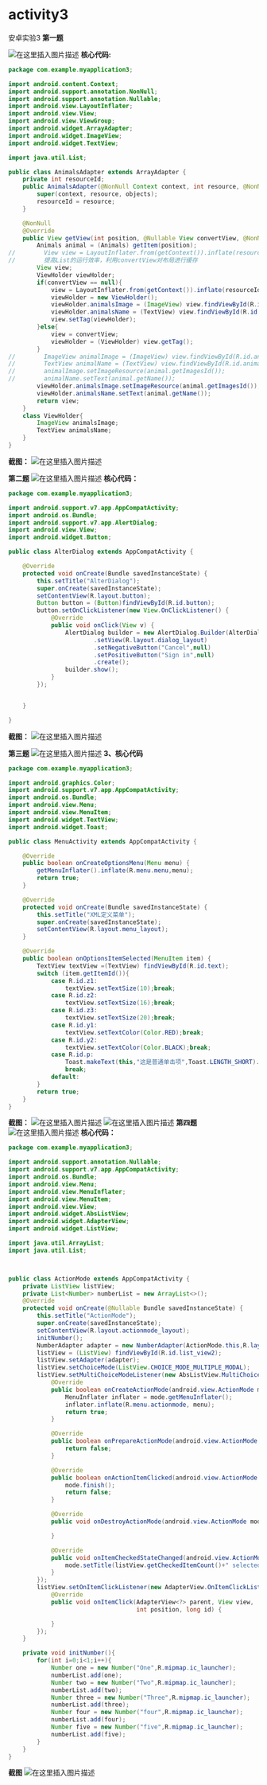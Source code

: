 # activity3
安卓实验3
**第一题**

![在这里插入图片描述](https://img-blog.csdnimg.cn/20190408225546749.PNG?x-oss-process=image/watermark,type_ZmFuZ3poZW5naGVpdGk,shadow_10,text_aHR0cHM6Ly9ibG9nLmNzZG4ubmV0L3dhbmdiaW5fMTAxMg==,size_16,color_FFFFFF,t_70)
**核心代码:**
```java
package com.example.myapplication3;

import android.content.Context;
import android.support.annotation.NonNull;
import android.support.annotation.Nullable;
import android.view.LayoutInflater;
import android.view.View;
import android.view.ViewGroup;
import android.widget.ArrayAdapter;
import android.widget.ImageView;
import android.widget.TextView;

import java.util.List;

public class AnimalsAdapter extends ArrayAdapter {
    private int resourceId;
    public AnimalsAdapter(@NonNull Context context, int resource, @NonNull List<Animals> objects) {
        super(context, resource, objects);
        resourceId = resource;
    }

    @NonNull
    @Override
    public View getView(int position, @Nullable View convertView, @NonNull ViewGroup parent) {
        Animals animal = (Animals) getItem(position);
//        View view = LayoutInflater.from(getContext()).inflate(resourceId,parent,false);
//        提高List的运行效率，利用convertView对布局进行缓存
        View view;
        ViewHolder viewHolder;
        if(convertView == null){
            view = LayoutInflater.from(getContext()).inflate(resourceId,parent,false);
            viewHolder = new ViewHolder();
            viewHolder.animalsImage = (ImageView) view.findViewById(R.id.animals_image);
            viewHolder.animalsName = (TextView) view.findViewById(R.id.animals_name);
            view.setTag(viewHolder);
        }else{
            view = convertView;
            viewHolder = (ViewHolder) view.getTag();
        }
//        ImageView animalImage = (ImageView) view.findViewById(R.id.animals_image);
//        TextView animalName = (TextView) view.findViewById(R.id.animals_name);
//        animalImage.setImageResource(animal.getImagesId());
//        animalName.setText(animal.getName());
        viewHolder.animalsImage.setImageResource(animal.getImagesId());
        viewHolder.animalsName.setText(animal.getName());
        return view;
    }
    class ViewHolder{
        ImageView animalsImage;
        TextView animalsName;
    }
}
```

**截图：**
![在这里插入图片描述](https://img-blog.csdnimg.cn/20190408220118246.png?x-oss-process=image/watermark,type_ZmFuZ3poZW5naGVpdGk,shadow_10,text_aHR0cHM6Ly9ibG9nLmNzZG4ubmV0L3dhbmdiaW5fMTAxMg==,size_16,color_FFFFFF,t_70)

**第二题**
![在这里插入图片描述](https://img-blog.csdnimg.cn/20190408220407402.png?x-oss-process=image/watermark,type_ZmFuZ3poZW5naGVpdGk,shadow_10,text_aHR0cHM6Ly9ibG9nLmNzZG4ubmV0L3dhbmdiaW5fMTAxMg==,size_16,color_FFFFFF,t_70)
**核心代码：**
```java
package com.example.myapplication3;

import android.support.v7.app.AppCompatActivity;
import android.os.Bundle;
import android.support.v7.app.AlertDialog;
import android.view.View;
import android.widget.Button;

public class AlterDialog extends AppCompatActivity {

    @Override
    protected void onCreate(Bundle savedInstanceState) {
        this.setTitle("AlterDialog");
        super.onCreate(savedInstanceState);
        setContentView(R.layout.button);
        Button button = (Button)findViewById(R.id.button);
        button.setOnClickListener(new View.OnClickListener() {
            @Override
            public void onClick(View v) {
                AlertDialog builder = new AlertDialog.Builder(AlterDialog.this)
                        .setView(R.layout.dialog_layout)
                        .setNegativeButton("Cancel",null)
                        .setPositiveButton("Sign in",null)
                        .create();
                builder.show();
            }
        });


    }

}

```
**截图：**
![在这里插入图片描述](https://img-blog.csdnimg.cn/20190408220522911.png?x-oss-process=image/watermark,type_ZmFuZ3poZW5naGVpdGk,shadow_10,text_aHR0cHM6Ly9ibG9nLmNzZG4ubmV0L3dhbmdiaW5fMTAxMg==,size_16,color_FFFFFF,t_70)

**第三题**
![在这里插入图片描述](https://img-blog.csdnimg.cn/20190408220752440.png?x-oss-process=image/watermark,type_ZmFuZ3poZW5naGVpdGk,shadow_10,text_aHR0cHM6Ly9ibG9nLmNzZG4ubmV0L3dhbmdiaW5fMTAxMg==,size_16,color_FFFFFF,t_70)
**3、核心代码**
```java
package com.example.myapplication3;

import android.graphics.Color;
import android.support.v7.app.AppCompatActivity;
import android.os.Bundle;
import android.view.Menu;
import android.view.MenuItem;
import android.widget.TextView;
import android.widget.Toast;

public class MenuActivity extends AppCompatActivity {

    @Override
    public boolean onCreateOptionsMenu(Menu menu) {
        getMenuInflater().inflate(R.menu.menu,menu);
        return true;
    }

    @Override
    protected void onCreate(Bundle savedInstanceState) {
        this.setTitle("XML定义菜单");
        super.onCreate(savedInstanceState);
        setContentView(R.layout.menu_layout);
    }

    @Override
    public boolean onOptionsItemSelected(MenuItem item) {
        TextView textView =(TextView) findViewById(R.id.text);
        switch (item.getItemId()){
            case R.id.z1:
                textView.setTextSize(10);break;
            case R.id.z2:
                textView.setTextSize(16);break;
            case R.id.z3:
                textView.setTextSize(20);break;
            case R.id.y1:
                textView.setTextColor(Color.RED);break;
            case R.id.y2:
                textView.setTextColor(Color.BLACK);break;
            case R.id.p:
                Toast.makeText(this,"这是普通单击项",Toast.LENGTH_SHORT).show();
                break;
            default:
        }
        return true;
    }
}
```
**截图：**
![在这里插入图片描述](https://img-blog.csdnimg.cn/20190408221032125.png?x-oss-process=image/watermark,type_ZmFuZ3poZW5naGVpdGk,shadow_10,text_aHR0cHM6Ly9ibG9nLmNzZG4ubmV0L3dhbmdiaW5fMTAxMg==,size_16,color_FFFFFF,t_70)
![在这里插入图片描述](https://img-blog.csdnimg.cn/20190408221049503.png?x-oss-process=image/watermark,type_ZmFuZ3poZW5naGVpdGk,shadow_10,text_aHR0cHM6Ly9ibG9nLmNzZG4ubmV0L3dhbmdiaW5fMTAxMg==,size_16,color_FFFFFF,t_70)
**第四题**
![在这里插入图片描述](https://img-blog.csdnimg.cn/20190408221250834.png?x-oss-process=image/watermark,type_ZmFuZ3poZW5naGVpdGk,shadow_10,text_aHR0cHM6Ly9ibG9nLmNzZG4ubmV0L3dhbmdiaW5fMTAxMg==,size_16,color_FFFFFF,t_70)
**核心代码：**
```java
package com.example.myapplication3;

import android.support.annotation.Nullable;
import android.support.v7.app.AppCompatActivity;
import android.os.Bundle;
import android.view.Menu;
import android.view.MenuInflater;
import android.view.MenuItem;
import android.view.View;
import android.widget.AbsListView;
import android.widget.AdapterView;
import android.widget.ListView;

import java.util.ArrayList;
import java.util.List;



public class ActionMode extends AppCompatActivity {
    private ListView listView;
    private List<Number> numberList = new ArrayList<>();
    @Override
    protected void onCreate(@Nullable Bundle savedInstanceState) {
        this.setTitle("ActionMode");
        super.onCreate(savedInstanceState);
        setContentView(R.layout.actionmode_layout);
        initNumber();
        NumberAdapter adapter = new NumberAdapter(ActionMode.this,R.layout.number_layout,numberList);
        listView = (ListView) findViewById(R.id.list_view2);
        listView.setAdapter(adapter);
        listView.setChoiceMode(ListView.CHOICE_MODE_MULTIPLE_MODAL);
        listView.setMultiChoiceModeListener(new AbsListView.MultiChoiceModeListener() {
            @Override
            public boolean onCreateActionMode(android.view.ActionMode mode, Menu menu) {
                MenuInflater inflater = mode.getMenuInflater();
                inflater.inflate(R.menu.actionmode, menu);
                return true;
            }

            @Override
            public boolean onPrepareActionMode(android.view.ActionMode mode, Menu menu) {
                return false;
            }

            @Override
            public boolean onActionItemClicked(android.view.ActionMode mode, MenuItem item) {
                mode.finish();
                return false;
            }

            @Override
            public void onDestroyActionMode(android.view.ActionMode mode) {

            }

            @Override
            public void onItemCheckedStateChanged(android.view.ActionMode mode, int position, long id, boolean checked) {
                mode.setTitle(listView.getCheckedItemCount()+" selected");
            }
        });
        listView.setOnItemClickListener(new AdapterView.OnItemClickListener() {
            @Override
            public void onItemClick(AdapterView<?> parent, View view,
                                    int position, long id) {

            }
        });
    }

    private void initNumber(){
        for(int i=0;i<1;i++){
            Number one = new Number("One",R.mipmap.ic_launcher);
            numberList.add(one);
            Number two = new Number("Two",R.mipmap.ic_launcher);
            numberList.add(two);
            Number three = new Number("Three",R.mipmap.ic_launcher);
            numberList.add(three);
            Number four = new Number("four",R.mipmap.ic_launcher);
            numberList.add(four);
            Number five = new Number("five",R.mipmap.ic_launcher);
            numberList.add(five);
        }
    }
}
```
**截图**
![在这里插入图片描述](https://img-blog.csdnimg.cn/20190408221540385.png?x-oss-process=image/watermark,type_ZmFuZ3poZW5naGVpdGk,shadow_10,text_aHR0cHM6Ly9ibG9nLmNzZG4ubmV0L3dhbmdiaW5fMTAxMg==,size_16,color_FFFFFF,t_70)
